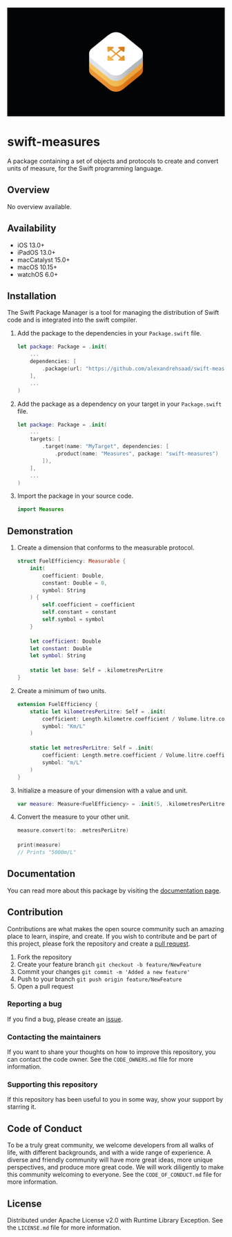 ![](Assets/GitHubBanner.png)

# swift-measures

A package containing a set of objects and protocols to create and convert units of measure, for the Swift programming language.

## Overview

No overview available.

## Availability

- iOS 13.0+
- iPadOS 13.0+
- macCatalyst 15.0+
- macOS 10.15+
- watchOS 6.0+

## Installation

The Swift Package Manager is a tool for managing the distribution of Swift code and is integrated into the swift compiler.

1. Add the package to the dependencies in your `Package.swift` file.

    ```swift
    let package: Package = .init(
        ...
        dependencies: [
            .package(url: "https://github.com/alexandrehsaad/swift-measures.git", branch: "main")
        ],
        ...
    )
    ```

2. Add the package as a dependency on your target in your `Package.swift` file.

    ```swift
    let package: Package = .init(
        ...
        targets: [
            .target(name: "MyTarget", dependencies: [
                .product(name: "Measures", package: "swift-measures")
            ]),
        ],
        ...
    )
    ```

3. Import the package in your source code.

    ```swift
    import Measures
    ```
    
## Demonstration
    
1. Create a dimension that conforms to the measurable protocol.

	```swift
    struct FuelEfficiency: Measurable {
        init(
            coefficient: Double,
            constant: Double = 0,
            symbol: String
        ) {
            self.coefficient = coefficient
            self.constant = constant
            self.symbol = symbol
        }
		
        let coefficient: Double
        let constant: Double
        let symbol: String
		
        static let base: Self = .kilometresPerLitre
	}
	```

2. Create a minimum of two units.

	```swift
    extension FuelEfficiency {
        static let kilometresPerLitre: Self = .init(
            coefficient: Length.kilometre.coefficient / Volume.litre.coefficient,
            symbol: "Km/L"
        )

        static let metresPerLitre: Self = .init(
            coefficient: Length.metre.coefficient / Volume.litre.coefficient,
            symbol: "m/L"
        )
    }


3. Initialize a measure of your dimension with a value and unit.

	```swift
    var measure: Measure<FuelEfficiency> = .init(5, .kilometresPerLitre)
	```

4. Convert the measure to your other unit.

    ```swift
    measure.convert(to: .metresPerLitre)

    print(measure)
    // Prints "5000m/L"
	```

## Documentation

You can read more about this package by visiting the [documentation page].

## Contribution

Contributions are what makes the open source community such an amazing place to learn, inspire, and create. If you wish to contribute and be part of this project, please fork the repository and create a [pull request].

1. Fork the repository
2. Create your feature branch `git checkout -b feature/NewFeature`
3. Commit your changes `git commit -m 'Added a new feature'`
4. Push to your branch `git push origin feature/NewFeature`
5. Open a pull request

### Reporting a bug

If you find a bug, please create an [issue].

### Contacting the maintainers

If you want to share your thoughts on how to improve this repository, you can contact the code owner. See the `CODE_OWNERS.md` file for more information.

### Supporting this repository

If this repository has been useful to you in some way, show your support by starring it.

## Code of Conduct

To be a truly great community, we welcome developers from all walks of life, with different backgrounds, and with a wide range of experience. A diverse and friendly community will have more great ideas, more unique perspectives, and produce more great code. We will work diligently to make this community welcoming to everyone. See the `CODE_OF_CONDUCT.md` file for more information.

## License

Distributed under Apache License v2.0 with Runtime Library Exception. See the `LICENSE.md` file for more information.

[documentation page]: https://alexandrehsaad.github.io/swift-measures/documentation/measures
[pull request]: https://github.com/alexandrehsaad/swift-measures/pulls
[issue]: https://github.com/alexandrehsaad/swift-measures/issues
[@alexandrehsaad]: https://github.com/alexandrehsaad
